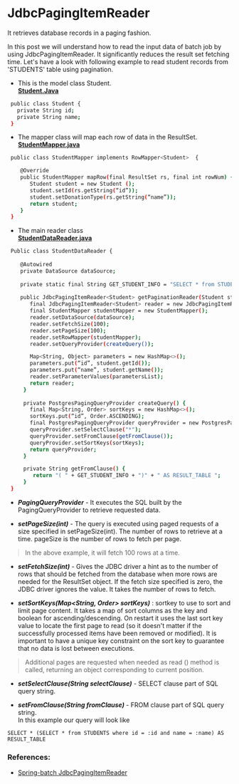 # JdbcPagingItemReader
It retrieves database records in a paging fashion.

In this post we will understand how to read the input data of batch job by using JdbcPagingItemReader. It significantly reduces the result set fetching time. 
Let's have a look with following example to read student records from 'STUDENTS' table using pagination. 

- This is the model class Student.  
<ins><b>Student.Java</b></ins>

```sh
 public class Student {
   private String id;
   private String name;
 }

```


- The mapper class will map each row of data in the ResultSet.  
<ins><b>StudentMapper.java</b></ins>

```sh
 public class StudentMapper implements RowMapper<Student>  {

    @Override
    public StudentMapper mapRow(final ResultSet rs, final int rowNum) {
       Student student = new Student (); 
       student.setId(rs.getString(“id”));
       student.setDonationType(rs.getString(“name”));
       return student;
    }  
 }

```

- The main reader class  
<ins><b>StudentDataReader.java</b></ins>

```sh
 Public class StudentDataReader {
 
    @Autowired
    private DataSource dataSource;
        
    private static final String GET_STUDENT_INFO = "SELECT * from STUDENTS where id = :id and name = :name ";
        
    public JdbcPagingItemReader<Student> getPaginationReader(Student student) {
       final JdbcPagingItemReader<Student> reader = new JdbcPagingItemReader<>();
       final StudentMapper studentMapper = new StudentMapper();
       reader.setDataSource(dataSource);
       reader.setFetchSize(100);
       reader.setPageSize(100);
       reader.setRowMapper(studentMapper);
       reader.setQueryProvider(createQuery());

       Map<String, Object> parameters = new HashMap<>();
       parameters.put(“id”, student.getId());
       parameters.put(“name”, student.getName());
       reader.setParameterValues(parametersList);
       return reader;
     }
        
     private PostgresPagingQueryProvider createQuery() {
       final Map<String, Order> sortKeys = new HashMap<>();
       sortKeys.put(“id”, Order.ASCENDING);
       final PostgresPagingQueryProvider queryProvider = new PostgresPagingQueryProvider();
       queryProvider.setSelectClause("*");
       queryProvider.setFromClause(getFromClause());
       queryProvider.setSortKeys(sortKeys);
       return queryProvider;
     }

     private String getFromClause() {
        return "( " + GET_STUDENT_INFO + ")" + " AS RESULT_TABLE ";
     }
 }
```

* <b><i>PagingQueryProvider</i></b> - It executes the SQL built by the PagingQueryProvider to retrieve requested data.  
	
* <b><i>setPageSize(int)</i></b> - The query is executed using paged requests of a size specified in setPageSize(int). The number of rows to retrieve at a time. pageSize is the number of rows to fetch per page.  
> In the above example, it will fetch 100 rows at a time.  
	
* <b><i>setFetchSize(int)</i></b> - Gives the JDBC driver a hint as to the number of rows that should be fetched from the database when more rows are needed for the ResultSet object. If the fetch size specified is zero, the JDBC driver ignores the value. It takes the number of rows to fetch.  
	
* <b><i>setSortKeys(Map<String, Order> sortKeys)</i></b> : sortkey to use to sort and limit page content. It takes a map of sort columns as the key and boolean for ascending/descending. On restart it uses the last sort key value to locate the first page to read (so it doesn't matter if the successfully processed items have been removed or modified). It is important to have a unique key constraint on the sort key to guarantee that no data is lost between executions.  

> Additional pages are requested when needed as read () method is called, returning an object corresponding to current position.

* <b><i>setSelectClause(String selectClause)</i></b> - SELECT clause part of SQL query string.  
	
* <b><i>setFromClause(String fromClause)</i></b> - FROM clause part of SQL query string.  
In this example our query will look like   
```
SELECT * (SELECT * from STUDENTS where id = :id and name = :name) AS RESULT_TABLE 
``` 

### References:
* [Spring-batch JdbcPagingItemReader](https://docs.spring.io/spring-batch/docs/current/api/org/springframework/batch/item/database/JdbcPagingItemReader.html)
	




